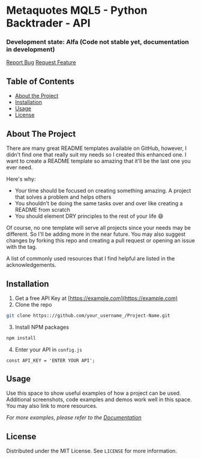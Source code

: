 # Metaquotes MQL5 - Python Backtrader - API

### Development state: Alfa (Code not stable yet, documentation in development)
[Report Bug](https://github.com/khramkov/MQL5-Backtrader-API/issues) [Request Feature](https://github.com/khramkov/MQL5-Backtrader-API/issues)

## Table of Contents
* [About the Project](#about-the-project)
* [Installation](#installation)
* [Usage](#usage)
* [License](#license)

## About The Project
There are many great README templates available on GitHub, however, I didn't find one that really suit my needs so I created this enhanced one. I want to create a README template so amazing that it'll be the last one you ever need.

Here's why:
* Your time should be focused on creating something amazing. A project that solves a problem and helps others
* You shouldn't be doing the same tasks over and over like creating a README from scratch
* You should element DRY principles to the rest of your life :smile:

Of course, no one template will serve all projects since your needs may be different. So I'll be adding more in the near future. You may also suggest changes by forking this repo and creating a pull request or opening an issue with the tag.

A list of commonly used resources that I find helpful are listed in the acknowledgements.


## Installation
1. Get a free API Key at [https://example.com](https://example.com)
2. Clone the repo
```sh
git clone https:://github.com/your_username_/Project-Name.git
```
3. Install NPM packages
```sh
npm install
```
4. Enter your API in `config.js`
```JS
const API_KEY = 'ENTER YOUR API';
```

## Usage
Use this space to show useful examples of how a project can be used. Additional screenshots, code examples and demos work well in this space. You may also link to more resources.

_For more examples, please refer to the [Documentation](https://example.com)_

## License
Distributed under the MIT License. See `LICENSE` for more information.
